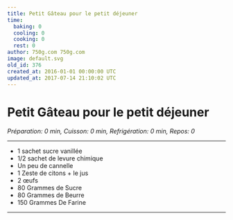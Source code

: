 ```yaml
---
title: Petit Gâteau pour le petit déjeuner
time:
  baking: 0
  cooling: 0
  cooking: 0
  rest: 0
author: 750g.com 750g.com
image: default.svg
old_id: 376
created_at: 2016-01-01 00:00:00 UTC
updated_at: 2017-07-14 21:10:02 UTC
---
```


# Petit Gâteau pour le petit déjeuner

_Préparation: 0 min, Cuisson: 0 min, Refrigération: 0 min, Repos: 0_

---

- 1 sachet sucre vanillée
- 1/2 sachet de levure chimique
- Un peu de cannelle
- 1 Zeste de citons + le jus
- 2 œufs
- 80 Grammes de Sucre
- 80 Grammes de Beurre
- 150 Grammes De Farine

---
